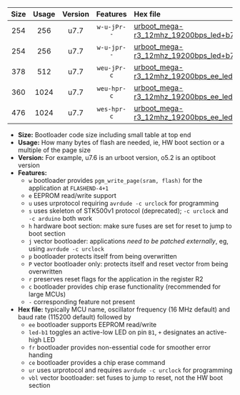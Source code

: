|Size|Usage|Version|Features|Hex file|
|:-:|:-:|:-:|:-:|:--|
|254|256|u7.7|`w-u-jPr--`|[urboot_mega-r3_12mhz_19200bps_led+b7_ur_vbl.hex](https://raw.githubusercontent.com/stefanrueger/urboot.hex/main/boards/mega-r3/fcpu_12mhz/19200_bps/urboot_mega-r3_12mhz_19200bps_led+b7_ur_vbl.hex)|
|254|256|u7.7|`w-u-jpr--`|[urboot_mega-r3_12mhz_19200bps_led+b7_fr_ur_vbl.hex](https://raw.githubusercontent.com/stefanrueger/urboot.hex/main/boards/mega-r3/fcpu_12mhz/19200_bps/urboot_mega-r3_12mhz_19200bps_led+b7_fr_ur_vbl.hex)|
|378|512|u7.7|`weu-jPr-c`|[urboot_mega-r3_12mhz_19200bps_ee_led+b7_fr_ce_ur_vbl.hex](https://raw.githubusercontent.com/stefanrueger/urboot.hex/main/boards/mega-r3/fcpu_12mhz/19200_bps/urboot_mega-r3_12mhz_19200bps_ee_led+b7_fr_ce_ur_vbl.hex)|
|360|1024|u7.7|`weu-hpr-c`|[urboot_mega-r3_12mhz_19200bps_ee_led+b7_fr_ce_ur.hex](https://raw.githubusercontent.com/stefanrueger/urboot.hex/main/boards/mega-r3/fcpu_12mhz/19200_bps/urboot_mega-r3_12mhz_19200bps_ee_led+b7_fr_ce_ur.hex)|
|476|1024|u7.7|`wes-hpr-c`|[urboot_mega-r3_12mhz_19200bps_ee_led+b7_fr_ce.hex](https://raw.githubusercontent.com/stefanrueger/urboot.hex/main/boards/mega-r3/fcpu_12mhz/19200_bps/urboot_mega-r3_12mhz_19200bps_ee_led+b7_fr_ce.hex)|

- **Size:** Bootloader code size including small table at top end
- **Usage:** How many bytes of flash are needed, ie, HW boot section or a multiple of the page size
- **Version:** For example, u7.6 is an urboot version, o5.2 is an optiboot version
- **Features:**
  + `w` bootloader provides `pgm_write_page(sram, flash)` for the application at `FLASHEND-4+1`
  + `e` EEPROM read/write support
  + `u` uses urprotocol requiring `avrdude -c urclock` for programming
  + `s` uses skeleton of STK500v1 protocol (deprecated); `-c urclock` and `-c arduino` both work
  + `h` hardware boot section: make sure fuses are set for reset to jump to boot section
  + `j` vector bootloader: applications *need to be patched externally*, eg, using `avrdude -c urclock`
  + `p` bootloader protects itself from being overwritten
  + `P` vector bootloader only: protects itself and reset vector from being overwritten
  + `r` preserves reset flags for the application in the register R2
  + `c` bootloader provides chip erase functionality (recommended for large MCUs)
  + `-` corresponding feature not present
- **Hex file:** typically MCU name, oscillator frequency (16 MHz default) and baud rate (115200 default) followed by
  + `ee` bootloader supports EEPROM read/write
  + `led-b1` toggles an active-low LED on pin `B1`, `+` designates an active-high LED
  + `fr` bootloader provides non-essential code for smoother error handing
  + `ce` bootloader provides a chip erase command
  + `ur` uses urprotocol and requires `avrdude -c urclock` for programming
  + `vbl` vector bootloader: set fuses to jump to reset, not the HW boot section
